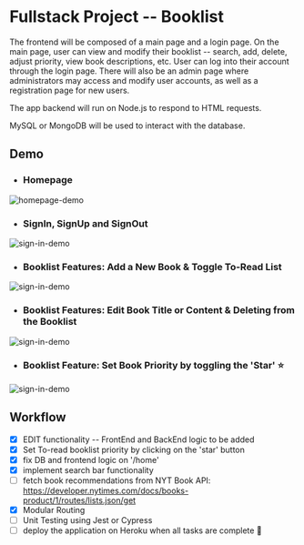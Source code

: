 # Fullstack Project -- Booklist

The frontend will be composed of a main page and a login page. On the main page, user can view and modify their booklist -- search, add, delete, adjust priority, view book descriptions, etc. User can log into their account through the login page. There will also be an admin page where administrators may access and modify user accounts, as well as a registration page for new users.

The app backend will run on Node.js to respond to HTML requests.

MySQL or MongoDB will be used to interact with the database.

## Demo

- ### Homepage

![homepage-demo](/demo/homepage.gif)

- ### SignIn, SignUp and SignOut

![sign-in-demo](/demo/login_signup.gif)

- ### Booklist Features: Add a New Book & Toggle To-Read List

![sign-in-demo](/demo/toggle_add_book.gif)

- ### Booklist Features: Edit Book Title or Content & Deleting from the Booklist

![sign-in-demo](/demo/edit_delete.gif)

- ### Booklist Feature: Set Book Priority by toggling the 'Star' :star:

![sign-in-demo](/demo/star_toggle.gif)

## Workflow

- [x] EDIT functionality -- FrontEnd and BackEnd logic to be added
- [x] Set To-read booklist priority by clicking on the 'star' button
- [x] fix DB and frontend logic on '/home'
- [x] implement search bar functionality  
- [ ] fetch book recommendations from NYT Book API: https://developer.nytimes.com/docs/books-product/1/routes/lists.json/get 
- [x] Modular Routing
- [ ] Unit Testing using Jest or Cypress
- [ ] deploy the application on Heroku when all tasks are complete :tada:
